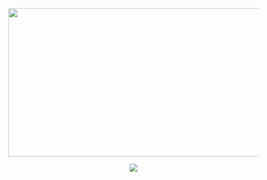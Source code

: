 <!--  <div style="display: flex; justify-content: center;">
  <img
    src="https://render.gitanimals.org/lines/KN2222?pet-id=655265751977543100"
    width="300"
    height="300"
  />
  <img
    src="https://render.gitanimals.org/lines/KN2222?pet-id=655265777294371003"
    width="300"
    height="300"
  />
  <img
    src="https://render.gitanimals.org/lines/KN2222?pet-id=655265644179741688"
    width="300"
    height="300"
  />  
</div>  -->




<div align="center">
<!--    <a href="https://github.com/devxb/gitanimals"> -->
<!-- <img
  src="https://render.gitanimals.org/farms/KN2222"
  width="1000"
  height="300"
/> -->
<!-- </a> -->
  <img
    src="https://render.gitanimals.org/lines/KN2222?pet-id=710310828213826054"
    width="1000"
    height="300"
  />
</div>

<div align="center">
  
![](http://github-profile-summary-cards.vercel.app/api/cards/profile-details?username=KN2222&theme=github_dark)

</div>


<!-- <div align="center">
    <img  width= "720em" src="https://streak-stats.demolab.com?user=KN2222&theme=synthwave&date_format=M%20j%5B%2C%20Y%5D&stroke=DCDFE4" alt="GitHub Streak"/>
</div> -->

